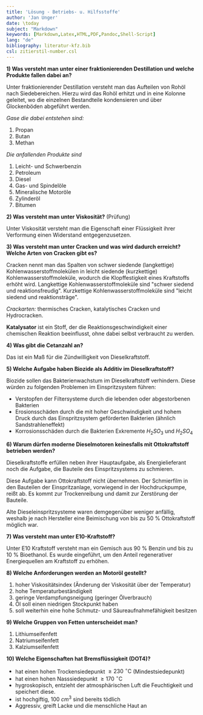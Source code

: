 ```yaml
---
title: 'Lösung - Betriebs- u. Hilfsstoffe'
author: 'Jan Unger'
date: \today
subject: "Markdown"
keywords: [Markdown,Latex,HTML,PDF,Pandoc,Shell-Script]
lang: "de"
bibliography: literatur-kfz.bib 
csl: zitierstil-number.csl
---
```

<!--------------------------------------------------+
Dozent: Marc Limburg
Thema:  Loesung -- Betriebs- und Hilfsstoffe
Fachbuch ([@brand:2020:fachkundeKfz] S. 243)
Fachbuch ([@respondeck:2019:servicetechniker] S. 142)
Tabellenbuch ([@bell:2021:tabellenbuchKfz] S. 281)
FS ([@bell:2020:formelsammlung] S. 32 - 37)
^\circ\text{C}
#
## 
ju 28-6-22
+----------------------------------------------------->

**1) Was versteht man unter einer fraktionierenden Destillation und welche Produkte fallen dabei an?**

Unter fraktionierender Destillation versteht man das Aufteilen von Rohöl nach Siedebereichen. Hierzu wird das Rohöl erhitzt und in eine Kolonne geleitet, wo die einzelnen Bestandteile kondensieren und über Glockenböden abgeführt werden. 

*Gase die dabei entstehen sind:*

1. Propan
1. Butan
1. Methan

*Die anfallenden Produkte sind*

1. Leicht- und Schwerbenzin 
1. Petroleum 
1. Diesel 
1. Gas- und Spindelöle 
1. Mineralische Motoröle 
1. Zylinderöl 
1. Bitumen


**2) Was versteht man unter Viskosität?** (Prüfung)

Unter Viskosität versteht man die Eigenschaft einer Flüssigkeit ihrer Verformung einen Widerstand entgegenzusetzen.

**3) Was versteht man unter Cracken und was wird dadurch erreicht? Welche Arten von Cracken gibt es?**

Cracken nennt man das Spalten von schwer siedende (langkettige) Kohlenwasserstoffmolekülen in leicht siedende (kurzkettige) Kohlenwasserstoffmoleküle, wodurch die Klopffestigkeit eines Kraftstoffs erhöht wird. Langkettige Kohlenwasserstoffmoleküle sind "schwer siedend und reaktionsfreudig". Kurzkettige Kohlenwasserstoffmoleküle sind "leicht siedend und reaktionsträge".

*Crackarten:* thermisches Cracken, katalytisches Cracken und Hydrocracken. 

**Katalysator** ist ein Stoff, der die Reaktionsgeschwindigkeit einer chemischen Reaktion beeinflusst, ohne dabei selbst verbraucht zu werden. 

**4) Was gibt die Cetanzahl an?**

Das ist ein Maß für die Zündwilligkeit von Dieselkraftstoff.

**5) Welche Aufgabe haben Biozide als Additiv im Dieselkraftstoff?**

Biozide sollen das Bakterienwachstum im Dieselkraftstoff verhindern. Diese würden zu folgenden Problemen im Einspritzsystem führen:

- Verstopfen der Filtersysteme durch die lebenden oder abgestorbenen Bakterien
- Erosionsschäden durch die mit hoher Geschwindigkeit und hohem Druck durch das Einspritzsystem geförderten Bakterien (ähnlich Sandstrahleneffekt) 
- Korrosionsschäden durch die Bakterien Exkremente $H_2SO_3$ und $H_2SO_4$

**6) Warum dürfen moderne Dieselmotoren keinesfalls mit Ottokraftstoff betrieben werden?**

Dieselkraftstoffe erfüllen neben ihrer Hauptaufgabe, als Energielieferant noch die Aufgabe, die Bauteile des Einspritzsystems zu schmieren.

Diese Aufgabe kann Ottokraftstoff nicht übernehmen. Der Schmierfilm in den Bauteilen der Einspritzanlage, vorwiegend in der Hochdruckpumpe, reißt ab. Es kommt zur Trockenreibung und damit zur Zerstörung der Bauteile.

Alte Dieseleinspritzsysteme waren demgegenüber weniger anfällig, weshalb je nach Hersteller eine Beimischung von bis zu $50~\%$ Ottokraftstoff möglich war.

**7) Was versteht man unter E10-Kraftstoff?**

Unter E10 Kraftstoff versteht man ein Gemisch aus $90~\%$ Benzin und bis zu $10~\%$ Bioethanol. Es wurde eingeführt, um den Anteil regenerativer Energiequellen am Kraftstoff zu erhöhen.

**8) Welche Anforderungen werden an Motoröl gestellt?**

1. hoher Viskositätsindex (Änderung der Viskosität über der Temperatur)
1. hohe Temperaturbeständigkeit
1. geringe Verdampfungsneigung (geringer Ölverbrauch)
1. Öl soll einen niedrigen Stockpunkt haben
1. soll weiterhin eine hohe Schmutz- und Säureaufnahmefähigkeit besitzen


**9) Welche Gruppen von Fetten unterscheidet man?**

1. Lithiumseifenfett
1. Natriumseifenfett
1. Kalziumseifenfett

**10) Welche Eigenschaften hat Bremsflüssigkeit (DOT4)?**

- hat einen hohen Trockensiedepunkt $\geq 230~^\circ\text{C}$ (Mindestsiedepunkt)
- hat einen hohen Nasssiedepunkt $\geq 170~^\circ\text{C}$
- hygroskopisch, entzieht der atmosphärischen Luft die Feuchtigkeit und speichert diese.
- ist hochgiftig, $100~cm^3$ sind bereits tödlich
- Aggressiv, greift Lacke und die menschliche Haut an


